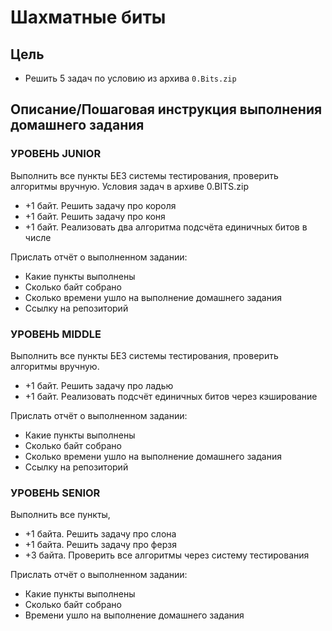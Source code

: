 # Шахматные биты

## Цель

- Решить 5 задач по условию из архива `0.Bits.zip`

## Описание/Пошаговая инструкция выполнения домашнего задания

### УРОВЕНЬ JUNIOR

Выполнить все пункты БЕЗ системы тестирования, проверить алгоритмы вручную.
Условия задач в архиве 0.BITS.zip

- +1 байт. Решить задачу про короля
- +1 байт. Решить задачу про коня
- +1 байт. Реализовать два алгоритма подсчёта единичных битов в числе

Прислать отчёт о выполненном задании:

- Какие пункты выполнены
- Сколько байт собрано
- Сколько времени ушло на выполнение домашнего задания
- Ссылку на репозиторий

### УРОВЕНЬ MIDDLE

Выполнить все пункты БЕЗ системы тестирования, проверить алгоритмы вручную.

- +1 байт. Решить задачу про ладью
- +1 байт. Реализовать подсчёт единичных битов через кэширование

Прислать отчёт о выполненном задании:

- Какие пункты выполнены
- Сколько байт собрано
- Сколько времени ушло на выполнение домашнего задания
- Ссылку на репозиторий

### УРОВЕНЬ SENIOR

Выполнить все пункты,

- +1 байта. Решить задачу про слона
- +1 байта. Решить задачу про ферзя
- +3 байта. Проверить все алгоритмы через систему тестирования

Прислать отчёт о выполненном задании:

- Какие пункты выполнены
- Сколько байт собрано
- Времени ушло на выполнение домашнего задания
